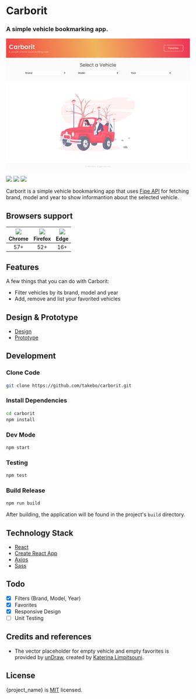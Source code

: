 # Carborit

### A simple vehicle bookmarking app.

<a href="https://carborit.netlify.com/" target="_blank"><img src="screenshot.png"></a>

![](https://flat.badgen.net/github/status/takebo/carborit)
![](https://flat.badgen.net/github/last-commit/takebo/carborit)
![](https://flat.badgen.net/github/license/takebo/carborit)

Carborit is a simple vehicle bookmarking app that uses [Fipe API](http://deividfortuna.github.io/fipe) for fetching brand, model and year to show informantion about the selected vehicle.

## Browsers support

| ![](https://www.w3schools.com/images/compatible_chrome.gif)<br>Chrome | ![](https://www.w3schools.com/images/compatible_firefox.gif)<br>Firefox | ![](https://www.w3schools.com/images/compatible_edge.gif)<br>Edge |
| :-------------------------------------------------------------------: | :---------------------------------------------------------------------: | :---------------------------------------------------------------: |
|                                  57+                                  |                                   52+                                   |                                16+                                |

## Features

A few things that you can do with Carborit:

- Filter vehicles by its brand, model and year
- Add, remove and list your favorited vehicles

## Design & Prototype

- [Design](https://www.figma.com/file/C1ZPduMNxvqlf0xs9jKfbYEW/Carborit?node-id=0%3A1)
- [Prototype](https://www.figma.com/proto/C1ZPduMNxvqlf0xs9jKfbYEW/Carborit?node-id=0%3A1&viewport=792%2C385%2C0.318906&scaling=min-zoom)

## Development

### Clone Code

```bash
git clone https://github.com/takebo/carborit.git
```

### Install Dependencies

```bash
cd carborit
npm install
```

### Dev Mode

```bash
npm start
```

### Testing

```bash
npm test
```

### Build Release

```bash
npm run build
```

After building, the application will be found in the project's `build` directory.

## Technology Stack

- [React](https://github.com/facebook/react)
- [Create React App](https://github.com/facebook/create-react-app)
- [Axios](https://github.com/axios/axios)
- [Sass](https://github.com/sass/node-sass)

## Todo

- [x] Filters (Brand, Model, Year)
- [x] Favorites
- [x] Responsive Design
- [ ] Unit Testing

## Credits and references

- The vector placeholder for empty vehicle and empty favorites is provided by [unDraw](https://undraw.co/), created by [Katerina Limpitsouni](https://twitter.com/ninalimpi).

## License

{project_name} is [MIT](LICENSE) licensed.
